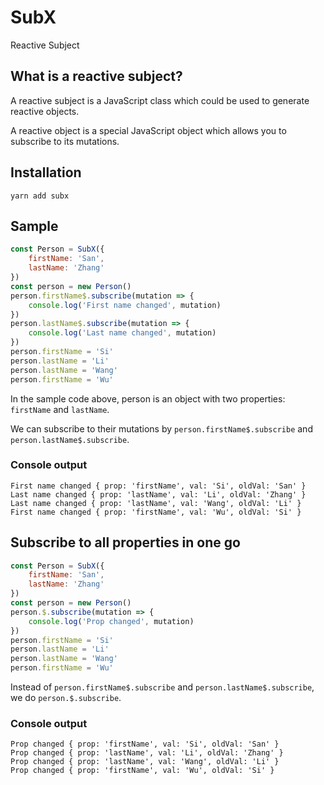 # SubX

Reactive Subject


## What is a reactive subject?

A reactive subject is a JavaScript class which could be used to generate reactive objects.

A reactive object is a special JavaScript object which allows you to subscribe to its mutations.


## Installation

```
yarn add subx
```


## Sample

```js
const Person = SubX({
    firstName: 'San',
    lastName: 'Zhang'
})
const person = new Person()
person.firstName$.subscribe(mutation => {
    console.log('First name changed', mutation)
})
person.lastName$.subscribe(mutation => {
    console.log('Last name changed', mutation)
})
person.firstName = 'Si'
person.lastName = 'Li'
person.lastName = 'Wang'
person.firstName = 'Wu'
```

In the sample code above, person is an object with two properties: `firstName` and `lastName`.

We can subscribe to their mutations by `person.firstName$.subscribe` and `person.lastName$.subscribe`.

### Console output

```
First name changed { prop: 'firstName', val: 'Si', oldVal: 'San' }
Last name changed { prop: 'lastName', val: 'Li', oldVal: 'Zhang' }
Last name changed { prop: 'lastName', val: 'Wang', oldVal: 'Li' }
First name changed { prop: 'firstName', val: 'Wu', oldVal: 'Si' }
```

## Subscribe to all properties in one go

```js
const Person = SubX({
    firstName: 'San',
    lastName: 'Zhang'
})
const person = new Person()
person.$.subscribe(mutation => {
    console.log('Prop changed', mutation)
})
person.firstName = 'Si'
person.lastName = 'Li'
person.lastName = 'Wang'
person.firstName = 'Wu'
```

Instead of `person.firstName$.subscribe` and `person.lastName$.subscribe`, we do `person.$.subscribe`.


### Console output

```
Prop changed { prop: 'firstName', val: 'Si', oldVal: 'San' }
Prop changed { prop: 'lastName', val: 'Li', oldVal: 'Zhang' }
Prop changed { prop: 'lastName', val: 'Wang', oldVal: 'Li' }
Prop changed { prop: 'firstName', val: 'Wu', oldVal: 'Si' }
```
